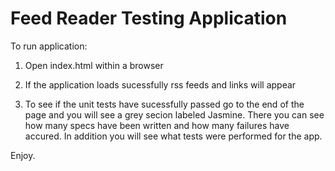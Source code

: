 # Feed Reader Testing Application

To run application:

1. Open index.html within a browser

2. If the application loads sucessfully rss feeds and links will appear

3. To see if the unit tests have sucessfully passed go to the end of the page and you will see a grey secion labeled Jasmine. There you can see how many specs have been written and how many failures have accured. In addition you will see what tests were performed for the app.

Enjoy.
